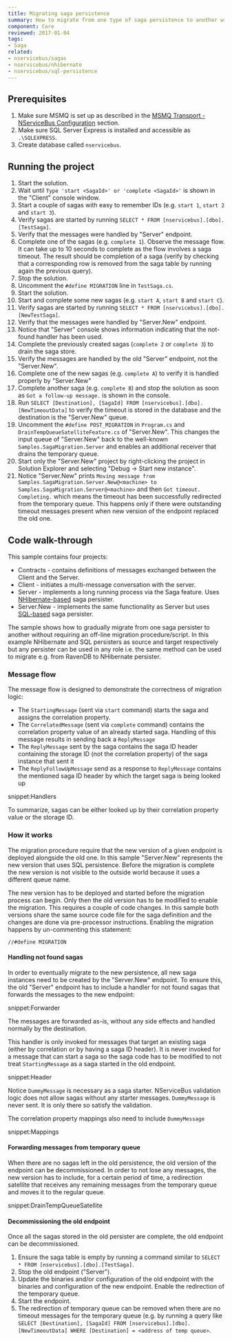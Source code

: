```yaml
---
title: Migrating saga persistence
summary: How to migrate from one type of saga persistence to another without an off-line migration procedure
component: Core
reviewed: 2017-01-04
tags:
- Saga
related:
- nservicebus/sagas
- nservicebus/nhibernate
- nservicebus/sql-persistence
---
```


## Prerequisites

 1. Make sure MSMQ is set up as described in the [MSMQ Transport - NServiceBus Configuration](/nservicebus/msmq/#nservicebus-configuration) section.
 1. Make sure SQL Server Express is installed and accessible as `.\SQLEXPRESS`.
 1. Create database called `nservicebus`.

 
## Running the project

 1. Start the solution.
 1. Wait until `Type 'start <SagaId>' or 'complete <SagaId>'` is shown in the "Client" console window.
 1. Start a couple of sagas with easy to remember IDs (e.g. `start 1`, `start 2` and `start 3`).
 1. Verify sagas are started by running `SELECT * FROM [nservicebus].[dbo].[TestSaga]`.
 1. Verify that the messages were handled by "Server" endpoint.
 1. Complete one of the sagas (e.g. `complete 1`). Observe the message flow. It can take up to 10 seconds to complete as the flow involves a saga timeout. The result should be completion of a saga (verify by checking that a corresponding row is removed from the saga table by running again the previous query).
 1. Stop the solution.
 1. Uncomment the `#define MIGRATION` line in `TestSaga.cs`.
 1. Start the solution.
 1. Start and complete some new sagas (e.g. `start A`, `start B` and `start C`).
 1. Verify sagas are started by running `SELECT * FROM [nservicebus].[dbo].[NewTestSaga]`.
 1. Verify that the messages were handled by "Server.New" endpoint.
 1. Notice that "Server" console shows information indicating that the not-found handler has been used.
 1. Complete the previously created sagas (`complete 2` or `complete 3`) to drain the saga store.
 1. Verify the messages are handled by the old "Server" endpoint, not the "Server.New".
 1. Complete one of the new sagas (e.g. `complete A`) to verify it is handled properly by "Server.New"
 1. Complete another saga (e.g. `complete B`) and stop the solution as soon as `Got a follow-up message.` is shown in the console.
 1. Run `SELECT [Destination], [SagaId] FROM [nservicebus].[dbo].[NewTimeoutData]` to verify the timeout is stored in the database and the destination is the "Server.New" queue.
 1. Uncomment the `#define POST_MIGRATION` in `Program.cs` and `DrainTempQueueSatelliteFeature.cs` of "Server.New". This changes the input queue of "Server.New" back to the well-known `Samples.SagaMigration.Server` and enables an additional receiver that drains the temporary queue.
 1. Start only the "Server.New" project by right-clicking the project in Solution Explorer and selecting "Debug -> Start new instance".
 1. Notice "Server.New" prints `Moving message from Samples.SagaMigration.Server.New@<machine> to Samples.SagaMigration.Server@<machine>` and then `Got timeout. Completing.` which means the timeout has been successfully redirected from the temporary queue. This happens only if there were outstanding timeout messages present when new version of the endpoint replaced the old one.


## Code walk-through

This sample contains four projects:

 * Contracts - contains definitions of messages exchanged between the Client and the Server.
 * Client - initiates a multi-message conversation with the server.
 * Server - implements a long running process via the Saga feature. Uses [NHibernate-based](/nservicebus/nhibernate) saga persister.
 * Server.New - implements the same functionality as Server but uses [SQL-based](/nservicebus/sql-persistence) saga persister.

The sample shows how to gradually migrate from one saga persister to another without requiring an off-line migration procedure/script. In this example NHibernate and SQL persisters as source and target respectively but any persister can be used in any role i.e. the same method can be used to migrate e.g. from RavenDB to NHibernate persister.


### Message flow

The message flow is designed to demonstrate the correctness of migration logic:

 * The `StartingMessage` (sent via `start` command) starts the saga and assigns the correlation property.
 * The `CorrelatedMessage` (sent via `complete` command) contains the correlation property value of an already started saga. Handling of this message results in sending back a `ReplyMessage`
 * The `ReplyMessage` sent by the saga contains the saga ID header containing the storage ID (not the correlation property) of the saga instance that sent it
 * The `ReplyFollowUpMessage` send as a response to `ReplyMessage` contains the mentioned saga ID header by which the target saga is being looked up

snippet:Handlers

To summarize, sagas can be either looked up by their correlation property value or the storage ID.


### How it works

The migration procedure require that the new version of a given endpoint is deployed alongside the old one. In this sample "Server.New" represents the new version that uses SQL persistence. Before the migration is complete the new version is not visible to the outside world because it uses a different queue name.

The new version has to be deployed and started before the migration process can begin. Only then the old version has to be modified to enable the migration. This requires a couple of code changes. In this sample both versions share the same source code file for the saga definition and the changes are done via pre-processor instructions. Enabling the migration happens by un-commenting this statement:

```
//#define MIGRATION
```


#### Handling not found sagas

In order to eventually migrate to the new persistence, all new saga instances need to be created by the "Server.New" endpoint. To ensure this, the old "Server" endpoint has to include a handler for not found sagas that forwards the messages to the new endpoint:

snippet:Forwarder

The messages are forwarded as-is, without any side effects and handled normally by the destination.

This handler is only invoked for messages that target an existing saga (either by correlation or by having a saga ID header). It is never invoked for a message that can start a saga so the saga code has to be modified to not treat `StartingMessage` as a saga started in the old endpoint.

snippet:Header

Notice `DummyMessage` is necessary as a saga starter. NServiceBus validation logic does not allow sagas without any starter messages. `DummyMessage` is never sent. It is only there so satisfy the validation.

The correlation property mappings also need to include `DummyMessage`

snippet:Mappings


#### Forwarding messages from temporary queue

When there are no sagas left in the old persistence, the old version of the endpoint can be decommissioned. In order to not lose any messages, the new version has to include, for a certain period of time, a redirection satellite that receives any remaining messages from the temporary queue and moves it to the regular queue.

snippet:DrainTempQueueSatellite


#### Decommissioning the old endpoint

Once all the sagas stored in the old persister are complete, the old endpoint can be decommissioned.

 1. Ensure the saga table is empty by running a command similar to `SELECT * FROM [nservicebus].[dbo].[TestSaga]`.
 1. Stop the old endpoint ("Server").
 1. Update the binaries and/or configuration of the old endpoint with the binaries and configuration of the new endpoint. Enable the redirection of the temporary queue.
 1. Start the endpoint.
 1. The redirection of temporary queue can be removed when there are no timeout messages for the temporary queue (e.g. by running a query like `SELECT [Destination], [SagaId] FROM [nservicebus].[dbo].[NewTimeoutData] WHERE [Destination] = <address of temp queue>`.